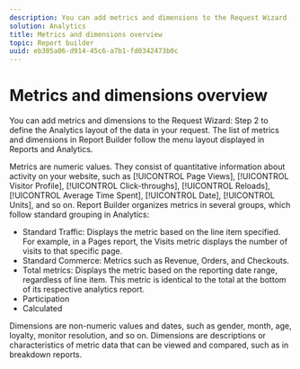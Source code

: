 ```yaml
---
description: You can add metrics and dimensions to the Request Wizard  Step 2 to define the Analytics layout of the data in your request. The list of metrics and dimensions in Report Builder follow the menu layout displayed in Reports and Analytics.
solution: Analytics
title: Metrics and dimensions overview
topic: Report builder
uuid: eb305a06-d914-45c6-a7b1-fd0342473b0c
---
```


# Metrics and dimensions overview

You can add metrics and dimensions to the Request Wizard: Step 2 to define the Analytics layout of the data in your request. The list of metrics and dimensions in Report Builder follow the menu layout displayed in Reports and Analytics.

Metrics are numeric values. They consist of quantitative information about activity on your website, such as [!UICONTROL Page Views], [!UICONTROL Visitor Profile], [!UICONTROL Click-throughs], [!UICONTROL Reloads], [!UICONTROL Average Time Spent], [!UICONTROL Date], [!UICONTROL Units], and so on. Report Builder organizes metrics in several groups, which follow standard grouping in Analytics:

* Standard Traffic: Displays the metric based on the line item specified. For example, in a Pages report, the Visits metric displays the number of visits to that specific page.
* Standard Commerce: Metrics such as Revenue, Orders, and Checkouts.
* Total metrics: Displays the metric based on the reporting date range, regardless of line item. This metric is identical to the total at the bottom of its respective analytics report.
* Participation 
* Calculated

Dimensions are non-numeric values and dates, such as gender, month, age, loyalty, monitor resolution, and so on. Dimensions are descriptions or characteristics of metric data that can be viewed and compared, such as in breakdown reports.

